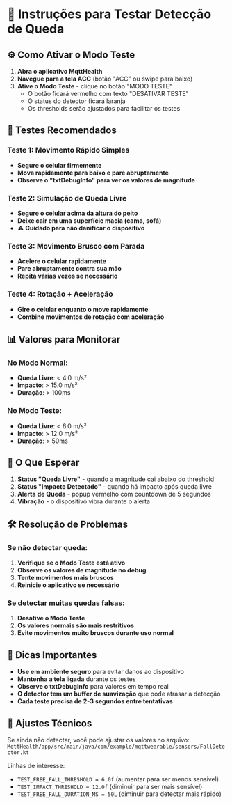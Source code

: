 # 📱 Instruções para Testar Detecção de Queda

## ⚙️ Como Ativar o Modo Teste

1. **Abra o aplicativo MqttHealth**
2. **Navegue para a tela ACC** (botão "ACC" ou swipe para baixo)
3. **Ative o Modo Teste** - clique no botão "MODO TESTE"
   - O botão ficará vermelho com texto "DESATIVAR TESTE"
   - O status do detector ficará laranja
   - Os thresholds serão ajustados para facilitar os testes

## 🧪 Testes Recomendados

### Teste 1: Movimento Rápido Simples
- **Segure o celular firmemente**
- **Mova rapidamente para baixo e pare abruptamente**
- **Observe o "txtDebugInfo" para ver os valores de magnitude**

### Teste 2: Simulação de Queda Livre
- **Segure o celular acima da altura do peito**
- **Deixe cair em uma superfície macia (cama, sofá)**
- **⚠️ Cuidado para não danificar o dispositivo**

### Teste 3: Movimento Brusco com Parada
- **Acelere o celular rapidamente**
- **Pare abruptamente contra sua mão**
- **Repita várias vezes se necessário**

### Teste 4: Rotação + Aceleração
- **Gire o celular enquanto o move rapidamente**
- **Combine movimentos de rotação com aceleração**

## 📊 Valores para Monitorar

### No Modo Normal:
- **Queda Livre**: < 4.0 m/s²
- **Impacto**: > 15.0 m/s²
- **Duração**: > 100ms

### No Modo Teste:
- **Queda Livre**: < 6.0 m/s²
- **Impacto**: > 12.0 m/s²
- **Duração**: > 50ms

## 🚨 O Que Esperar

1. **Status "Queda Livre"** - quando a magnitude cai abaixo do threshold
2. **Status "Impacto Detectado"** - quando há impacto após queda livre
3. **Alerta de Queda** - popup vermelho com countdown de 5 segundos
4. **Vibração** - o dispositivo vibra durante o alerta

## 🛠️ Resolução de Problemas

### Se não detectar queda:
1. **Verifique se o Modo Teste está ativo**
2. **Observe os valores de magnitude no debug**
3. **Tente movimentos mais bruscos**
4. **Reinicie o aplicativo se necessário**

### Se detectar muitas quedas falsas:
1. **Desative o Modo Teste**
2. **Os valores normais são mais restritivos**
3. **Evite movimentos muito bruscos durante uso normal**

## 📱 Dicas Importantes

- **Use em ambiente seguro** para evitar danos ao dispositivo
- **Mantenha a tela ligada** durante os testes
- **Observe o txtDebugInfo** para valores em tempo real
- **O detector tem um buffer de suavização** que pode atrasar a detecção
- **Cada teste precisa de 2-3 segundos entre tentativas**

## 🔧 Ajustes Técnicos

Se ainda não detectar, você pode ajustar os valores no arquivo:
`MqttHealth/app/src/main/java/com/example/mqttwearable/sensors/FallDetector.kt`

Linhas de interesse:
- `TEST_FREE_FALL_THRESHOLD = 6.0f` (aumentar para ser menos sensível)
- `TEST_IMPACT_THRESHOLD = 12.0f` (diminuir para ser mais sensível)
- `TEST_FREE_FALL_DURATION_MS = 50L` (diminuir para detectar mais rápido) 